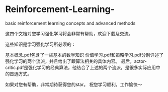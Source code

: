 # Reinforcement-Learning-
basic reinforcement learning concepts and advanced methods

这四个文档对您学习强化学习将会非常有帮助，欢迎下载及交流。

这些知识是学习强化学习所必须的：

基本概念.pdf包含了一些基本的数学知识
价值学习.pdf和策略学习.pdf分别详述了强化学习的两个流派，并且给出了跟算法相关的具体内容。
最后，actor-critic.pdf是强化学习的经典算法，他结合了上述的两个流派，是很多实际应用中的首选方式。

如果对您有帮助，非常期待获得您的star。
祝您学习顺利，工作愉快～
